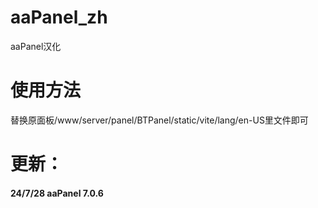 # aaPanel_zh
aaPanel汉化
# 使用方法
替换原面板/www/server/panel/BTPanel/static/vite/lang/en-US里文件即可
# 更新：
#### 24/7/28 aaPanel 7.0.6
